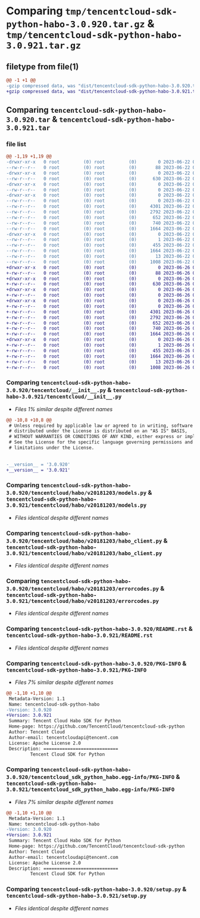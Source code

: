 # Comparing `tmp/tencentcloud-sdk-python-habo-3.0.920.tar.gz` & `tmp/tencentcloud-sdk-python-habo-3.0.921.tar.gz`

## filetype from file(1)

```diff
@@ -1 +1 @@
-gzip compressed data, was "dist/tencentcloud-sdk-python-habo-3.0.920.tar", last modified: Thu Jun 22 00:24:53 2023, max compression
+gzip compressed data, was "dist/tencentcloud-sdk-python-habo-3.0.921.tar", last modified: Mon Jun 26 00:25:25 2023, max compression
```

## Comparing `tencentcloud-sdk-python-habo-3.0.920.tar` & `tencentcloud-sdk-python-habo-3.0.921.tar`

### file list

```diff
@@ -1,19 +1,19 @@
-drwxr-xr-x   0 root         (0) root         (0)        0 2023-06-22 00:24:53.000000 tencentcloud-sdk-python-habo-3.0.920/
--rw-r--r--   0 root         (0) root         (0)       88 2023-06-22 00:24:53.000000 tencentcloud-sdk-python-habo-3.0.920/setup.cfg
-drwxr-xr-x   0 root         (0) root         (0)        0 2023-06-22 00:24:53.000000 tencentcloud-sdk-python-habo-3.0.920/tencentcloud/
--rw-r--r--   0 root         (0) root         (0)      630 2023-06-22 00:24:53.000000 tencentcloud-sdk-python-habo-3.0.920/tencentcloud/__init__.py
-drwxr-xr-x   0 root         (0) root         (0)        0 2023-06-22 00:24:53.000000 tencentcloud-sdk-python-habo-3.0.920/tencentcloud/habo/
--rw-r--r--   0 root         (0) root         (0)        0 2023-06-22 00:24:53.000000 tencentcloud-sdk-python-habo-3.0.920/tencentcloud/habo/__init__.py
-drwxr-xr-x   0 root         (0) root         (0)        0 2023-06-22 00:24:53.000000 tencentcloud-sdk-python-habo-3.0.920/tencentcloud/habo/v20181203/
--rw-r--r--   0 root         (0) root         (0)        0 2023-06-22 00:24:53.000000 tencentcloud-sdk-python-habo-3.0.920/tencentcloud/habo/v20181203/__init__.py
--rw-r--r--   0 root         (0) root         (0)     4301 2023-06-22 00:24:53.000000 tencentcloud-sdk-python-habo-3.0.920/tencentcloud/habo/v20181203/models.py
--rw-r--r--   0 root         (0) root         (0)     2792 2023-06-22 00:24:53.000000 tencentcloud-sdk-python-habo-3.0.920/tencentcloud/habo/v20181203/habo_client.py
--rw-r--r--   0 root         (0) root         (0)      652 2023-06-22 00:24:53.000000 tencentcloud-sdk-python-habo-3.0.920/tencentcloud/habo/v20181203/errorcodes.py
--rw-r--r--   0 root         (0) root         (0)      740 2023-06-22 00:24:53.000000 tencentcloud-sdk-python-habo-3.0.920/README.rst
--rw-r--r--   0 root         (0) root         (0)     1664 2023-06-22 00:24:53.000000 tencentcloud-sdk-python-habo-3.0.920/PKG-INFO
-drwxr-xr-x   0 root         (0) root         (0)        0 2023-06-22 00:24:53.000000 tencentcloud-sdk-python-habo-3.0.920/tencentcloud_sdk_python_habo.egg-info/
--rw-r--r--   0 root         (0) root         (0)        1 2023-06-22 00:24:53.000000 tencentcloud-sdk-python-habo-3.0.920/tencentcloud_sdk_python_habo.egg-info/dependency_links.txt
--rw-r--r--   0 root         (0) root         (0)      455 2023-06-22 00:24:53.000000 tencentcloud-sdk-python-habo-3.0.920/tencentcloud_sdk_python_habo.egg-info/SOURCES.txt
--rw-r--r--   0 root         (0) root         (0)     1664 2023-06-22 00:24:53.000000 tencentcloud-sdk-python-habo-3.0.920/tencentcloud_sdk_python_habo.egg-info/PKG-INFO
--rw-r--r--   0 root         (0) root         (0)       13 2023-06-22 00:24:53.000000 tencentcloud-sdk-python-habo-3.0.920/tencentcloud_sdk_python_habo.egg-info/top_level.txt
--rw-r--r--   0 root         (0) root         (0)     1008 2023-06-22 00:24:53.000000 tencentcloud-sdk-python-habo-3.0.920/setup.py
+drwxr-xr-x   0 root         (0) root         (0)        0 2023-06-26 00:25:25.000000 tencentcloud-sdk-python-habo-3.0.921/
+-rw-r--r--   0 root         (0) root         (0)       88 2023-06-26 00:25:25.000000 tencentcloud-sdk-python-habo-3.0.921/setup.cfg
+drwxr-xr-x   0 root         (0) root         (0)        0 2023-06-26 00:25:25.000000 tencentcloud-sdk-python-habo-3.0.921/tencentcloud/
+-rw-r--r--   0 root         (0) root         (0)      630 2023-06-26 00:25:24.000000 tencentcloud-sdk-python-habo-3.0.921/tencentcloud/__init__.py
+drwxr-xr-x   0 root         (0) root         (0)        0 2023-06-26 00:25:25.000000 tencentcloud-sdk-python-habo-3.0.921/tencentcloud/habo/
+-rw-r--r--   0 root         (0) root         (0)        0 2023-06-26 00:25:24.000000 tencentcloud-sdk-python-habo-3.0.921/tencentcloud/habo/__init__.py
+drwxr-xr-x   0 root         (0) root         (0)        0 2023-06-26 00:25:25.000000 tencentcloud-sdk-python-habo-3.0.921/tencentcloud/habo/v20181203/
+-rw-r--r--   0 root         (0) root         (0)        0 2023-06-26 00:25:24.000000 tencentcloud-sdk-python-habo-3.0.921/tencentcloud/habo/v20181203/__init__.py
+-rw-r--r--   0 root         (0) root         (0)     4301 2023-06-26 00:25:24.000000 tencentcloud-sdk-python-habo-3.0.921/tencentcloud/habo/v20181203/models.py
+-rw-r--r--   0 root         (0) root         (0)     2792 2023-06-26 00:25:24.000000 tencentcloud-sdk-python-habo-3.0.921/tencentcloud/habo/v20181203/habo_client.py
+-rw-r--r--   0 root         (0) root         (0)      652 2023-06-26 00:25:24.000000 tencentcloud-sdk-python-habo-3.0.921/tencentcloud/habo/v20181203/errorcodes.py
+-rw-r--r--   0 root         (0) root         (0)      740 2023-06-26 00:25:24.000000 tencentcloud-sdk-python-habo-3.0.921/README.rst
+-rw-r--r--   0 root         (0) root         (0)     1664 2023-06-26 00:25:25.000000 tencentcloud-sdk-python-habo-3.0.921/PKG-INFO
+drwxr-xr-x   0 root         (0) root         (0)        0 2023-06-26 00:25:25.000000 tencentcloud-sdk-python-habo-3.0.921/tencentcloud_sdk_python_habo.egg-info/
+-rw-r--r--   0 root         (0) root         (0)        1 2023-06-26 00:25:25.000000 tencentcloud-sdk-python-habo-3.0.921/tencentcloud_sdk_python_habo.egg-info/dependency_links.txt
+-rw-r--r--   0 root         (0) root         (0)      455 2023-06-26 00:25:25.000000 tencentcloud-sdk-python-habo-3.0.921/tencentcloud_sdk_python_habo.egg-info/SOURCES.txt
+-rw-r--r--   0 root         (0) root         (0)     1664 2023-06-26 00:25:25.000000 tencentcloud-sdk-python-habo-3.0.921/tencentcloud_sdk_python_habo.egg-info/PKG-INFO
+-rw-r--r--   0 root         (0) root         (0)       13 2023-06-26 00:25:25.000000 tencentcloud-sdk-python-habo-3.0.921/tencentcloud_sdk_python_habo.egg-info/top_level.txt
+-rw-r--r--   0 root         (0) root         (0)     1008 2023-06-26 00:25:24.000000 tencentcloud-sdk-python-habo-3.0.921/setup.py
```

### Comparing `tencentcloud-sdk-python-habo-3.0.920/tencentcloud/__init__.py` & `tencentcloud-sdk-python-habo-3.0.921/tencentcloud/__init__.py`

 * *Files 1% similar despite different names*

```diff
@@ -10,8 +10,8 @@
 # Unless required by applicable law or agreed to in writing, software
 # distributed under the License is distributed on an "AS IS" BASIS,
 # WITHOUT WARRANTIES OR CONDITIONS OF ANY KIND, either express or implied.
 # See the License for the specific language governing permissions and
 # limitations under the License.
 
 
-__version__ = '3.0.920'
+__version__ = '3.0.921'
```

### Comparing `tencentcloud-sdk-python-habo-3.0.920/tencentcloud/habo/v20181203/models.py` & `tencentcloud-sdk-python-habo-3.0.921/tencentcloud/habo/v20181203/models.py`

 * *Files identical despite different names*

### Comparing `tencentcloud-sdk-python-habo-3.0.920/tencentcloud/habo/v20181203/habo_client.py` & `tencentcloud-sdk-python-habo-3.0.921/tencentcloud/habo/v20181203/habo_client.py`

 * *Files identical despite different names*

### Comparing `tencentcloud-sdk-python-habo-3.0.920/tencentcloud/habo/v20181203/errorcodes.py` & `tencentcloud-sdk-python-habo-3.0.921/tencentcloud/habo/v20181203/errorcodes.py`

 * *Files identical despite different names*

### Comparing `tencentcloud-sdk-python-habo-3.0.920/README.rst` & `tencentcloud-sdk-python-habo-3.0.921/README.rst`

 * *Files identical despite different names*

### Comparing `tencentcloud-sdk-python-habo-3.0.920/PKG-INFO` & `tencentcloud-sdk-python-habo-3.0.921/PKG-INFO`

 * *Files 7% similar despite different names*

```diff
@@ -1,10 +1,10 @@
 Metadata-Version: 1.1
 Name: tencentcloud-sdk-python-habo
-Version: 3.0.920
+Version: 3.0.921
 Summary: Tencent Cloud Habo SDK for Python
 Home-page: https://github.com/TencentCloud/tencentcloud-sdk-python
 Author: Tencent Cloud
 Author-email: tencentcloudapi@tencent.com
 License: Apache License 2.0
 Description: ============================
         Tencent Cloud SDK for Python
```

### Comparing `tencentcloud-sdk-python-habo-3.0.920/tencentcloud_sdk_python_habo.egg-info/PKG-INFO` & `tencentcloud-sdk-python-habo-3.0.921/tencentcloud_sdk_python_habo.egg-info/PKG-INFO`

 * *Files 7% similar despite different names*

```diff
@@ -1,10 +1,10 @@
 Metadata-Version: 1.1
 Name: tencentcloud-sdk-python-habo
-Version: 3.0.920
+Version: 3.0.921
 Summary: Tencent Cloud Habo SDK for Python
 Home-page: https://github.com/TencentCloud/tencentcloud-sdk-python
 Author: Tencent Cloud
 Author-email: tencentcloudapi@tencent.com
 License: Apache License 2.0
 Description: ============================
         Tencent Cloud SDK for Python
```

### Comparing `tencentcloud-sdk-python-habo-3.0.920/setup.py` & `tencentcloud-sdk-python-habo-3.0.921/setup.py`

 * *Files identical despite different names*

